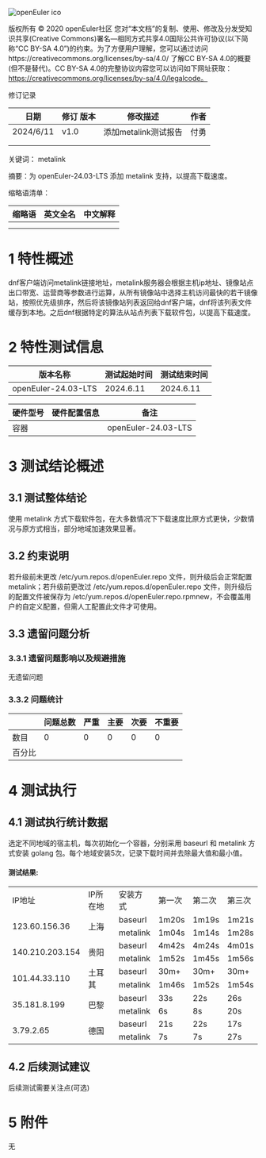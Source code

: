 ![openEuler ico](../../images/openEuler.png)

版权所有 © 2020  openEuler社区
 您对“本文档”的复制、使用、修改及分发受知识共享(Creative Commons)署名—相同方式共享4.0国际公共许可协议(以下简称“CC BY-SA 4.0”)的约束。为了方便用户理解，您可以通过访问https://creativecommons.org/licenses/by-sa/4.0/ 了解CC BY-SA 4.0的概要 (但不是替代)。CC BY-SA 4.0的完整协议内容您可以访问如下网址获取：https://creativecommons.org/licenses/by-sa/4.0/legalcode。

修订记录

| 日期 | 修订   版本 | 修改描述 | 作者 |
| ---- | ----------- | -------- | ---- |
|2024/6/11      |v1.0             |添加metalink测试报告          |付勇      |
|      |             |          |      |
|      |             |          |      |

 关键词： metalink

 

摘要：为 openEuler-24.03-LTS 添加 metalink 支持，以提高下载速度。

 

缩略语清单：

| 缩略语 | 英文全名 | 中文解释 |
| ------ | -------- | -------- |
|        |          |          |
|        |          |          |

# 1     特性概述

dnf客户端访问metalink链接地址，metalink服务器会根据主机ip地址、镜像站点出口带宽、运营商等参数进行运算，从所有镜像站中选择主机访问最快的若干镜像站，按照优先级排序，然后将该镜像站列表返回给dnf客户端，dnf将该列表文件缓存到本地。之后dnf根据特定的算法从站点列表下载软件包，以提高下载速度。

# 2     特性测试信息

| 版本名称 | 测试起始时间 | 测试结束时间 |
| -------- | ------------ | ------------ |
|openEuler-24.03-LTS          |2024.6.11              |2024.6.11              |


| 硬件型号 | 硬件配置信息 | 备注 |
| -------- | ------------ | ---- |
|容器          |              |openEuler-24.03-LTS     |

# 3     测试结论概述

## 3.1   测试整体结论

使用 metalink 方式下载软件包，在大多数情况下下载速度比原方式更快，少数情况与原方式相当，部分地域加速效果显著。

## 3.2   约束说明

若升级前未更改 /etc/yum.repos.d/openEuler.repo 文件，则升级后会正常配置 metalink；若升级前更改过 /etc/yum.repos.d/openEuler.repo 文件，则升级后的配置文件被保存为 /etc/yum.repos.d/openEuler.repo.rpmnew，不会覆盖用户的自定义配置，但需人工配置此文件才可使用。

## 3.3   遗留问题分析

### 3.3.1 遗留问题影响以及规避措施

无遗留问题

### 3.3.2 问题统计

|        | 问题总数 | 严重 | 主要 | 次要 | 不重要 |
| ------ | -------- | ---- | ---- | ---- | ------ |
| 数目   |0          |0      |0      |0      |0        |
| 百分比 |          |      |      |      |        |

# 4     测试执行

## 4.1   测试执行统计数据

选定不同地域的宿主机，每次初始化一个容器，分别采用 baseurl 和 metalink 方式安装 golang 包。每个地域安装5次，记录下载时间并去除最大值和最小值。

<h4>测试结果:</h4>
<table>
    <tr>
        <td>IP地址</td>
        <td>IP所在地</td>
        <td>安装方式</td>
        <td>第一次</td>
        <td>第二次</td>
        <td>第三次</td>
    </tr>
    <tr>
        <td rowspan="2">123.60.156.36</td>
        <td rowspan="2">上海</td>
        <td>baseurl</td>
        <td>1m20s</td>
        <td>1m19s</td>
        <td>1m21s</td>
    </tr>
    <tr>
        <td>metalink</td>
        <td>1m04s</td>
        <td>1m14s</td>
        <td>1m28s</td>
    </tr>
    <tr>
        <td rowspan="2">140.210.203.154</td>
        <td rowspan="2">贵阳</td>
        <td>baseurl</td>
        <td>4m42s</td>
        <td>4m24s</td>
        <td>4m01s</td>
    </tr>
    <tr>
        <td>metalink</td>
        <td>1m52s</td>
        <td>1m45s</td>
        <td>1m56s</td>
    </tr>
    <tr>
        <td rowspan="2">101.44.33.110 </td>
        <td rowspan="2">土耳其</td>
        <td>baseurl</td>
        <td>30m+</td>
        <td>30m+</td>
        <td>30m+</td>
    </tr>
    <tr>
        <td>metalink</td>
        <td>1m46s</td>
        <td>1m52s</td>
        <td>1m54s</td>
    </tr>
    <tr>
        <td rowspan="2">35.181.8.199</td>
        <td rowspan="2">巴黎</td>
        <td>baseurl</td>
        <td>33s</td>
        <td>22s</td>
        <td>26s</td>
    </tr>
    <tr>
        <td>metalink</td>
        <td>6s</td>
        <td>8s</td>
        <td>20s</td>
    </tr>
    <tr>
        <td rowspan="2">3.79.2.65</td>
        <td rowspan="2">德国</td>
        <td>baseurl</td>
        <td>21s</td>
        <td>22s</td>
        <td>17s</td>
    </tr>
    <tr>
        <td>metalink</td>
        <td>7s</td>
        <td>7s</td>
        <td>27s</td>
    </tr>
</table>


## 4.2   后续测试建议

后续测试需要关注点(可选)

# 5     附件

无



 

 